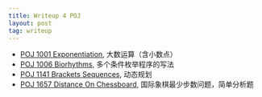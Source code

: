 ```yaml
---
title: Writeup 4 POJ
layout: post
tag: writeup
---
```


* [POJ 1001 Exponentiation](https://www.evernote.com/l/ALNmHEV1mIBHn7aSbzDVwzrksXuAuanVulI), 大数运算（含小数点）
* [POJ 1006 Biorhythms](https://www.evernote.com/l/ALNBte8OGslJWbWIVMTgCxSJGbXMOJiWlXU), 多个条件枚举程序的写法
* [POJ 1141 Brackets Sequences](https://www.evernote.com/l/ALMfwT170aVOHYkLAjaV9SXJBtwxjT2Cy4I), 动态规划
* [POJ 1657 Distance On Chessboard](https://www.evernote.com/l/ALMfwT170aVOHYkLAjaV9SXJBtwxjT2Cy4I), 国际象棋最少步数问题，简单分析题
